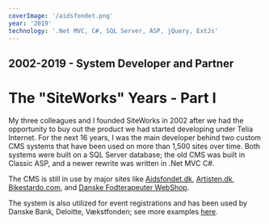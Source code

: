 ```yaml
---
coverImage: '/aidsfondet.png'
year: '2019'
technology: '.Net MVC, C#, SQL Server, ASP, jQuery, ExtJs'
---
```


## 2002-2019 - System Developer and Partner

# The "SiteWorks" Years - Part I

My three colleagues and I founded SiteWorks in 2002 after we had the opportunity to buy out the product we had started developing under Telia Internet. For the next 16 years, I was the main developer behind two custom CMS systems that have been used on more than 1,500 sites over time. Both systems were built on a SQL Server database; the old CMS was built in Classic ASP, and a newer rewrite was written in .Net MVC C#.

The CMS is still in use by major sites like <a href="https://aidsfondet.dk/" target="_blank">Aidsfondet.dk</a>, <a href="https://www.artisten.dk/" target="_blank">Artisten.dk</a>, <a href="https://www.bikestardo.com/" target="_blank">Bikestardo.com</a>, and <a href="https://webshop.fodterapeut.dk/" target="_blank">Danske Fodterapeuter WebShop</a>.

The system is also utilized for event registrations and has been used by Danske Bank, Deloitte, Vækstfonden; see more examples <a href="http://www.tilmeldingssystem.dk/Cases" target="_blank">here</a>.
